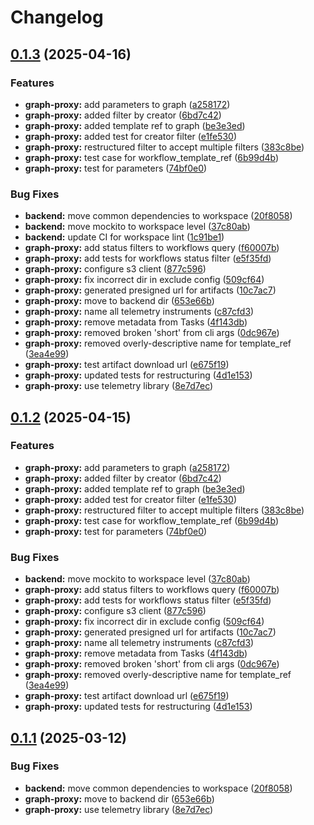 # Changelog

## [0.1.3](https://github.com/iamvigneshwars/workflows/compare/graph-proxy@v0.1.2...graph-proxy@v0.1.3) (2025-04-16)


### Features

* **graph-proxy:** add parameters to graph ([a258172](https://github.com/iamvigneshwars/workflows/commit/a2581726919ff15706a5c16ac4937d19b3750d8a))
* **graph-proxy:** added filter by creator ([6bd7c42](https://github.com/iamvigneshwars/workflows/commit/6bd7c42a0e35d7c14d301cc9f14961df265cbd4b))
* **graph-proxy:** added template ref to graph ([be3e3ed](https://github.com/iamvigneshwars/workflows/commit/be3e3edb0e4ace02c572a1cb2d75f141fe586af5))
* **graph-proxy:** added test for creator filter ([e1fe530](https://github.com/iamvigneshwars/workflows/commit/e1fe530c6cd798d8e7a5d0faa89ebef7f9775a87))
* **graph-proxy:** restructured filter to accept multiple filters ([383c8be](https://github.com/iamvigneshwars/workflows/commit/383c8bebc92c3ecb43ca4b035a427427f78e381b))
* **graph-proxy:** test case for workflow_template_ref ([6b99d4b](https://github.com/iamvigneshwars/workflows/commit/6b99d4b83aa88e4685ea5d8e03223cb2d89f5b0a))
* **graph-proxy:** test for parameters ([74bf0e0](https://github.com/iamvigneshwars/workflows/commit/74bf0e0098b2e247540409617613c91f2ad33587))


### Bug Fixes

* **backend:** move common dependencies to workspace ([20f8058](https://github.com/iamvigneshwars/workflows/commit/20f8058d311c12a7f4582f2833f5944a697bb1a5))
* **backend:** move mockito to workspace level ([37c80ab](https://github.com/iamvigneshwars/workflows/commit/37c80ab152ef5610d87578a4602ad8583d0931a1))
* **backend:** update CI for workspace lint ([1c91be1](https://github.com/iamvigneshwars/workflows/commit/1c91be15320a4a8a063915b7679c8b07343532b3))
* **graph-proxy:** add status filters to workflows query ([f60007b](https://github.com/iamvigneshwars/workflows/commit/f60007b025669baf6cc5d90819290fb1f900e626))
* **graph-proxy:** add tests for workflows status filter ([e5f35fd](https://github.com/iamvigneshwars/workflows/commit/e5f35fd475a6e733c20f612c0321829dd6a99eb6))
* **graph-proxy:** configure s3 client ([877c596](https://github.com/iamvigneshwars/workflows/commit/877c59684e215407d13a25b43d5f5dbf1c165f16))
* **graph-proxy:** fix incorrect dir in exclude config ([509cf64](https://github.com/iamvigneshwars/workflows/commit/509cf6486d2446ce2b1bc28af1da33b8995c4f4a))
* **graph-proxy:** generated presigned url for artifacts ([10c7ac7](https://github.com/iamvigneshwars/workflows/commit/10c7ac7bcae050bc9b1feeb633b761f40c076791))
* **graph-proxy:** move to backend dir ([653e66b](https://github.com/iamvigneshwars/workflows/commit/653e66bae377119c1c225bfe2472bbaa2e0ce5de))
* **graph-proxy:** name all telemetry instruments ([c87cfd3](https://github.com/iamvigneshwars/workflows/commit/c87cfd3e92685527279f22914b87c8013f2ac4f1))
* **graph-proxy:** remove metadata from Tasks ([4f143db](https://github.com/iamvigneshwars/workflows/commit/4f143db8280af3e08996a99699f6bbcd1d4372f9))
* **graph-proxy:** removed broken 'short' from cli args ([0dc967e](https://github.com/iamvigneshwars/workflows/commit/0dc967e863f4688433e2d4d9fbd97367d4044c62))
* **graph-proxy:** removed overly-descriptive name for template_ref ([3ea4e99](https://github.com/iamvigneshwars/workflows/commit/3ea4e9915a3a1febd5cd63cc0f3fb9fbec8ade34))
* **graph-proxy:** test artifact download url ([e675f19](https://github.com/iamvigneshwars/workflows/commit/e675f19a4cca6451450fa30f1e1af1bec2aac39b))
* **graph-proxy:** updated tests for restructuring ([4d1e153](https://github.com/iamvigneshwars/workflows/commit/4d1e153803a39a8091bfa0559c2f974205870fe7))
* **graph-proxy:** use telemetry library ([8e7d7ec](https://github.com/iamvigneshwars/workflows/commit/8e7d7ec178e31e053e8c7d5fa9affa5767fed84f))

## [0.1.2](https://github.com/DiamondLightSource/workflows/compare/graph-proxy@v0.1.1...graph-proxy@v0.1.2) (2025-04-15)


### Features

* **graph-proxy:** add parameters to graph ([a258172](https://github.com/DiamondLightSource/workflows/commit/a2581726919ff15706a5c16ac4937d19b3750d8a))
* **graph-proxy:** added filter by creator ([6bd7c42](https://github.com/DiamondLightSource/workflows/commit/6bd7c42a0e35d7c14d301cc9f14961df265cbd4b))
* **graph-proxy:** added template ref to graph ([be3e3ed](https://github.com/DiamondLightSource/workflows/commit/be3e3edb0e4ace02c572a1cb2d75f141fe586af5))
* **graph-proxy:** added test for creator filter ([e1fe530](https://github.com/DiamondLightSource/workflows/commit/e1fe530c6cd798d8e7a5d0faa89ebef7f9775a87))
* **graph-proxy:** restructured filter to accept multiple filters ([383c8be](https://github.com/DiamondLightSource/workflows/commit/383c8bebc92c3ecb43ca4b035a427427f78e381b))
* **graph-proxy:** test case for workflow_template_ref ([6b99d4b](https://github.com/DiamondLightSource/workflows/commit/6b99d4b83aa88e4685ea5d8e03223cb2d89f5b0a))
* **graph-proxy:** test for parameters ([74bf0e0](https://github.com/DiamondLightSource/workflows/commit/74bf0e0098b2e247540409617613c91f2ad33587))


### Bug Fixes

* **backend:** move mockito to workspace level ([37c80ab](https://github.com/DiamondLightSource/workflows/commit/37c80ab152ef5610d87578a4602ad8583d0931a1))
* **graph-proxy:** add status filters to workflows query ([f60007b](https://github.com/DiamondLightSource/workflows/commit/f60007b025669baf6cc5d90819290fb1f900e626))
* **graph-proxy:** add tests for workflows status filter ([e5f35fd](https://github.com/DiamondLightSource/workflows/commit/e5f35fd475a6e733c20f612c0321829dd6a99eb6))
* **graph-proxy:** configure s3 client ([877c596](https://github.com/DiamondLightSource/workflows/commit/877c59684e215407d13a25b43d5f5dbf1c165f16))
* **graph-proxy:** fix incorrect dir in exclude config ([509cf64](https://github.com/DiamondLightSource/workflows/commit/509cf6486d2446ce2b1bc28af1da33b8995c4f4a))
* **graph-proxy:** generated presigned url for artifacts ([10c7ac7](https://github.com/DiamondLightSource/workflows/commit/10c7ac7bcae050bc9b1feeb633b761f40c076791))
* **graph-proxy:** name all telemetry instruments ([c87cfd3](https://github.com/DiamondLightSource/workflows/commit/c87cfd3e92685527279f22914b87c8013f2ac4f1))
* **graph-proxy:** remove metadata from Tasks ([4f143db](https://github.com/DiamondLightSource/workflows/commit/4f143db8280af3e08996a99699f6bbcd1d4372f9))
* **graph-proxy:** removed broken 'short' from cli args ([0dc967e](https://github.com/DiamondLightSource/workflows/commit/0dc967e863f4688433e2d4d9fbd97367d4044c62))
* **graph-proxy:** removed overly-descriptive name for template_ref ([3ea4e99](https://github.com/DiamondLightSource/workflows/commit/3ea4e9915a3a1febd5cd63cc0f3fb9fbec8ade34))
* **graph-proxy:** test artifact download url ([e675f19](https://github.com/DiamondLightSource/workflows/commit/e675f19a4cca6451450fa30f1e1af1bec2aac39b))
* **graph-proxy:** updated tests for restructuring ([4d1e153](https://github.com/DiamondLightSource/workflows/commit/4d1e153803a39a8091bfa0559c2f974205870fe7))

## [0.1.1](https://github.com/DiamondLightSource/workflows/compare/graph-proxy@v0.1.0...graph-proxy@v0.1.1) (2025-03-12)


### Bug Fixes

* **backend:** move common dependencies to workspace ([20f8058](https://github.com/DiamondLightSource/workflows/commit/20f8058d311c12a7f4582f2833f5944a697bb1a5))
* **graph-proxy:** move to backend dir ([653e66b](https://github.com/DiamondLightSource/workflows/commit/653e66bae377119c1c225bfe2472bbaa2e0ce5de))
* **graph-proxy:** use telemetry library ([8e7d7ec](https://github.com/DiamondLightSource/workflows/commit/8e7d7ec178e31e053e8c7d5fa9affa5767fed84f))
